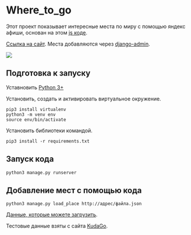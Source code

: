 # Where_to_go

Этот проект показывает интересные места по миру с помощью яндекс афиши, основан на этом [js коде](https://github.com/devmanorg/where-to-go-frontend).     
      
[Ссылка на сайт](https://herypank.pythonanywhere.com/).  Места добавляются через [django-admin](https://herypank.pythonanywhere.com/admin).     
      
![](https://i.imgur.com/x3nt2d6.jpg)      
      
## Подготовка к запуску    
Уставновить [Python 3+](https://www.python.org/downloads/)    

Установить, создать и активировать виртуальное окружение.
```
pip3 install virtualenv
python3 -m venv env
source env/bin/activate
```
Установить библиотеки командой.  
```
pip3 install -r requirements.txt  
``` 
    
## Запуск кода  
```
python3 manage.py runserver
```
## Добавление мест с помощью кода
```
python3 manage.py load_place http://адрес/файла.json
```
[Данные, которые можете загрузить](https://github.com/devmanorg/where-to-go-places).    
     
Тестовые данные взяты с сайта [KudaGo](https://kudago.com).
